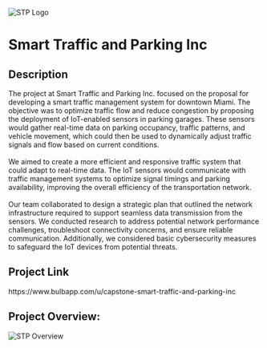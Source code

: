 ![STP Logo](https://github.com/user-attachments/assets/5afe5f54-9204-4e1b-a66a-7c6ff1d74c8c)



<h1>Smart Traffic and Parking Inc</h1>



<h2>Description</h2>
The project at Smart Traffic and Parking Inc. focused on the proposal for developing a smart traffic management system for downtown Miami. The objective was to optimize traffic flow and reduce congestion by proposing the deployment of IoT-enabled sensors in parking garages. These sensors would gather real-time data on parking occupancy, traffic patterns, and vehicle movement, which could then be used to dynamically adjust traffic signals and flow based on current conditions.
<br /><br />
We aimed to create a more efficient and responsive traffic system that could adapt to real-time data. The IoT sensors would communicate with traffic management systems to optimize signal timings and parking availability, improving the overall efficiency of the transportation network.
<br /><br />
Our team collaborated to design a strategic plan that outlined the network infrastructure required to support seamless data transmission from the sensors. We conducted research to address potential network performance challenges, troubleshoot connectivity concerns, and ensure reliable communication. Additionally, we considered basic cybersecurity measures to safeguard the IoT devices from potential threats.



<h2>Project Link</h2>
https://www.bulbapp.com/u/capstone-smart-traffic-and-parking-inc

<h2>Project Overview:</h2>

![STP Overview](https://github.com/user-attachments/assets/2a47fc8b-024f-4a1a-a034-add1a9fa0e1a)


<!--
 ```diff
- text in red
+ text in green
! text in orange
# text in gray
@@ text in purple (and bold)@@
```
--!>
